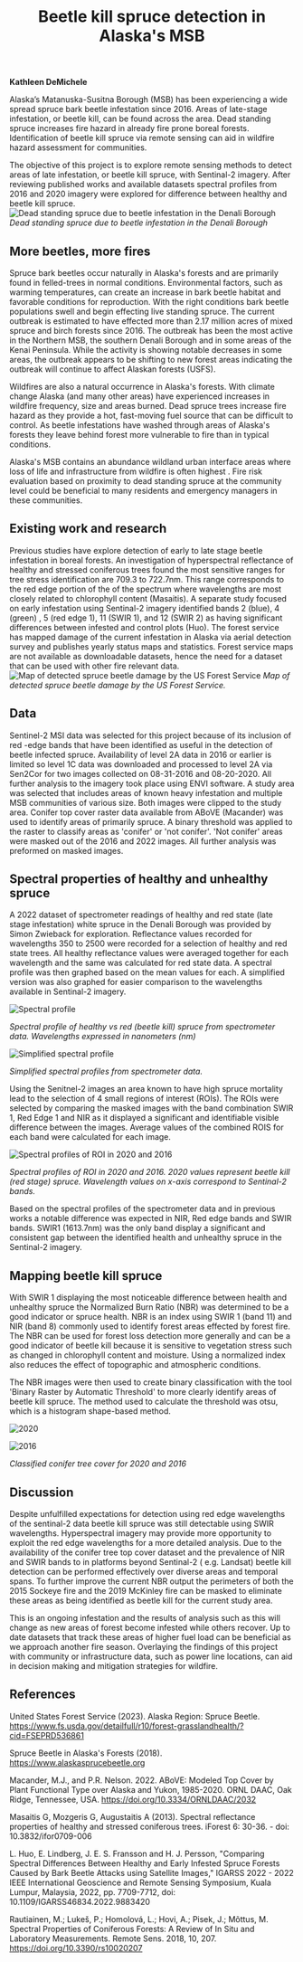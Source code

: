 ﻿---
layout: archive
title: "Beetle kill spruce detection in Alaska's MSB"
author_profile: false
---

**Kathleen DeMichele**

Alaska’s Matanuska-Susitna Borough (MSB) has been experiencing a wide spread spruce bark beetle infestation since 2016. Areas of late-stage infestation, or beetle kill, can be found across the area.  Dead standing spruce increases fire hazard in already fire prone boreal forests. Identification of beetle kill spruce via remote sensing can aid in wildfire hazard assessment for communities. 

The objective of this project is to explore remote sensing methods to detect areas of late infestation, or  beetle kill spruce, with Sentinal-2 imagery. After reviewing published works and available datasets spectral profiles from 2016 and 2020 imagery were explored for difference between healthy and beetle kill spruce. 
![Dead standing spruce due to beetle infestation in the Denali Borough](DeMichele_spruce.jpg)*Dead standing spruce due to beetle infestation in the Denali Borough*

## More beetles, more fires 
Spruce bark beetles occur naturally in Alaska's forests and are primarily found in felled-trees in normal conditions. Environmental factors, such as warming temperatures, can create an increase in bark beetle habitat and favorable conditions for reproduction. With the right conditions bark beetle populations swell and begin effecting live standing spruce. The current outbreak is estimated to have effected more than 2.17 million acres of mixed spruce and birch forests since 2016. The outbreak has been the most active in the Northern MSB, the southern Denali Borough and in some areas of the Kenai Peninsula. While the activity is showing notable decreases in some areas, the outbreak appears to be shifting to new forest areas indicating the outbreak will continue to affect Alaskan forests (USFS). 

 Wildfires are also a natural occurrence in Alaska's forests. With climate change Alaska (and many other areas) have experienced increases in wildfire frequency, size and areas burned. Dead spruce trees increase fire hazard as they provide a hot, fast-moving fuel source that can be difficult to control. As beetle infestations have washed through areas of Alaska's forests they leave behind forest more vulnerable to fire than in typical conditions. 

Alaska's MSB  contains an abundance wildland urban interface areas where loss of life and infrastructure from wildfire is often highest . Fire risk evaluation based on proximity to dead standing spruce at the community level  could be beneficial to many residents and emergency managers in these communities. 
 
## Existing work and research
Previous studies have explore detection of early to late stage beetle infestation in boreal forests. An investigation of hyperspectral reflectance of healthy and stressed coniferous trees found the most sensitive ranges for tree stress identification are 709.3 to 722.7nm. This range corresponds to the red edge portion of the of the spectrum where wavelengths are  most closely related to chlorophyll content (Masaitis).  A separate study focused on early infestation using Sentinal-2 imagery identified bands 2 (blue), 4 (green) , 5 (red edge 1), 11 (SWIR 1), and 12 (SWIR 2) as having significant differences between infested and control plots (Huo).  The forest service has mapped damage of the current infestation in Alaska via aerial detection survey and publishes yearly status maps and statistics. Forest service maps are not available as downloadable datasets, hence the need for a dataset that can be used with other fire relevant data. 
![Map of detected spruce beetle damage by the US Forest Service](DeMichele_map.jpg) *Map of detected spruce beetle damage by the US Forest Service.*
## Data
Sentinel-2 MSI data was selected for this project because of its inclusion of red -edge bands that have been identified as useful in the detection of beetle infected spruce. Availability of level 2A data in 2016 or earlier is limited so level 1C data was downloaded and processed to level 2A via Sen2Cor for two images collected on 08-31-2016 and  08-20-2020. All further analysis to the imagery took place using ENVI software. A study area was selected that includes areas of known heavy infestation and multiple MSB communities of various size.   Both images were clipped to the study area. 
Conifer top cover raster data available from ABoVE (Macander) was used to identify areas of primarily spruce. A binary threshold was applied to the raster to classify areas as 'conifer' or 'not conifer'. 'Not conifer' areas were masked out of the 2016 and 2022 images. All further analysis was preformed on masked images. 

##  Spectral properties of healthy  and unhealthy spruce 
A 2022 dataset of spectrometer readings of healthy and red state (late stage infestation) white spruce in the Denali Borough was provided by Simon Zwieback for exploration.  Reflectance values recorded for wavelengths 350 to 2500 were recorded for a selection of healthy and red state trees. All healthy reflectance values  were averaged together for each wavelength and the same was calculated for red state data. A spectral profile was then graphed based on the mean values for each. A simplified version was also graphed for easier comparison to the wavelengths available in Sentinal-2 imagery. 

![Spectral profile](demichele_1.png)

*Spectral profile of healthy vs red (beetle kill) spruce from spectrometer data. Wavelengths expressed in nanometers (nm)* 

![Simplified spectral profile](demichele_2.png)

*Simplified spectral profiles from spectrometer data.*

Using the Senitnel-2 images an area known to have high spruce mortality lead to the selection of 4 small regions of interest (ROIs). The ROIs were selected by comparing the masked images with the band combination SWIR 1, Red Edge 1 and NIR as it displayed a significant and identifiable visible difference between the images.  Average values of the combined ROIS for each band were calculated for each image. 

![Spectral profiles of ROI in 2020 and 2016](demichele_3.png)

*Spectral profiles of ROI in 2020 and 2016.  2020 values represent beetle kill (red stage) spruce. Wavelength values on x-axis correspond to Sentinal-2 bands.* 

Based on the spectral profiles of the spectrometer data and in previous works a notable difference was expected in NIR, Red edge bands and SWIR bands. SWIR1 (1613.7nm)  was the only band display a significant and consistent gap between the identified health and unhealthy spruce in the Sentinal-2 imagery. 

##  Mapping beetle kill spruce 
With SWIR 1  displaying the most noticeable difference between health and unhealthy spruce the Normalized Burn Ratio (NBR) was determined to be a good indicator or spruce health. NBR is an index using SWIR 1 (band 11) and NIR (band 8) commonly used to identify forest areas effected by forest fire. The NBR can be used for forest loss detection more generally and can be a good indicator of beetle kill because it is sensitive to vegetation stress such as changed in chlorophyll content and moisture. Using a normalized index also reduces the effect of topographic and atmospheric conditions. 

The NBR images were then used to create  binary classification with the tool 'Binary Raster by Automatic Threshold' to more clearly identify areas of beetle kill spruce. The method used to calculate the threshold was otsu, which is a histogram shape-based method. 

![2020](demichele_6.png)

![2016](demichele_8.png)

*Classified conifer tree cover  for 2020 and 2016*


## Discussion  
Despite unfulfilled expectations for detection using red edge wavelengths of the sentinal-2 data beetle kill spruce was still detectable using SWIR wavelengths. Hyperspectral imagery may provide more opportunity to exploit the red edge wavelengths for a more detailed analysis. Due to the availability of the conifer tree top cover dataset and the prevalence of NIR and SWIR bands to  in platforms beyond Sentinal-2 ( e.g. Landsat) beetle kill detection can be performed effectively over diverse areas and temporal spans. To further improve the current NBR output the perimeters of both the 2015 Sockeye fire and the 2019 McKinley fire can be masked to eliminate these areas as being identified as beetle kill for the current study area. 

This is an ongoing infestation and the results of analysis such as this will change as new areas of forest become infested while others recover. Up to date datasets that track these areas of higher fuel load can be beneficial as we approach another fire season. Overlaying the findings of this project with community or infrastructure data, such as power line locations, can aid in decision making and mitigation strategies for wildfire. 


##  References 

United States Forest Service (2023). Alaska Region: Spruce Beetle.  https://www.fs.usda.gov/detailfull/r10/forest-grasslandhealth/?cid=FSEPRD536861

Spruce Beetle in Alaska's Forests (2018). https://www.alaskasprucebeetle.org 

Macander, M.J., and P.R. Nelson. 2022. ABoVE: Modeled Top Cover by Plant Functional Type over Alaska and Yukon, 1985-2020. ORNL DAAC, Oak Ridge, Tennessee, USA. https://doi.org/10.3334/ORNLDAAC/2032

Masaitis G, Mozgeris G, Augustaitis A (2013). Spectral reflectance properties of healthy and stressed coniferous trees. iForest 6: 30-36. - doi: 10.3832/ifor0709-006

L. Huo, E. Lindberg, J. E. S. Fransson and H. J. Persson, "Comparing Spectral Differences Between Healthy and Early Infested Spruce Forests Caused by Bark Beetle Attacks using Satellite Images," IGARSS 2022 - 2022 IEEE International Geoscience and Remote Sensing Symposium, Kuala Lumpur, Malaysia, 2022, pp. 7709-7712, doi: 10.1109/IGARSS46834.2022.9883420

Rautiainen, M.; Lukeš, P.; Homolová, L.; Hovi, A.; Pisek, J.; Mõttus, M. Spectral Properties of Coniferous Forests: A Review of In Situ and Laboratory Measurements. Remote Sens.  2018, 10, 207. https://doi.org/10.3390/rs10020207


